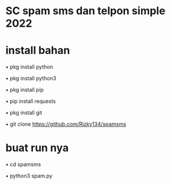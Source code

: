 # SC spam sms dan telpon simple 2022
# install bahan
 • pkg install python

 • pkg install python3

 • pkg install pip

 • pip install requests

 • pkg install git

 • git clone https://github.com/Rizky134/spamsms

# buat run nya
 • cd spamsms

 • python3 spam.py

